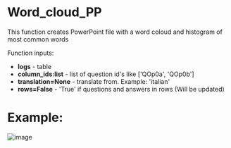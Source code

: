 # Word_cloud_PP

This function creates PowerPoint file with a word coloud and histogram of most common words

Function inputs:
* **logs** - table
* **column_ids:list** - list of question id's like ['QOp0a', 'QOp0b']
* **translation=None** - translate from. Example: 'italian'
* **rows=False** - 'True' if questions and answers in rows (Will be updated)


# Example:
![image](https://user-images.githubusercontent.com/81563036/166639179-997b6cbc-74cc-4234-a8df-de1fa2510787.png)
